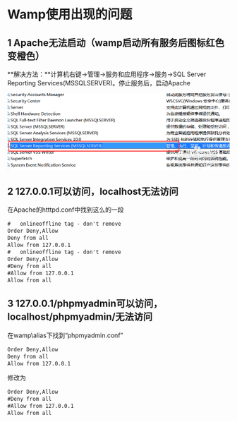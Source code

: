 # Wamp使用出现的问题

## 1 Apache无法启动（wamp启动所有服务后图标红色变橙色）

**解决方法：**计算机右键->管理->服务和应用程序->服务->SQL Server Reporting Services(MSSQLSERVER)。停止服务后，启动Apache

![](img/80被占用.png)

## 2 127.0.0.1可以访问，localhost无法访问

在Apache的htttpd.conf中找到这么的一段

	#   onlineoffline tag - don't remove
	Order Deny,Allow
	Deny from all
	Allow from 127.0.0.1
	#   onlineoffline tag - don't remove
	Order Deny,Allow
	#Deny from all
	#Allow from 127.0.0.1
	Allow from all
## 3 127.0.0.1/phpmyadmin可以访问，localhost/phpmyadmin/无法访问

在wamp\alias下找到“phpmyadmin.conf”

	Order Deny,Allow
	Deny from all
	Allow from 127.0.0.1
修改为

	Order Deny,Allow
	#Deny from all
	#Allow from 127.0.0.1
	Allow from all




